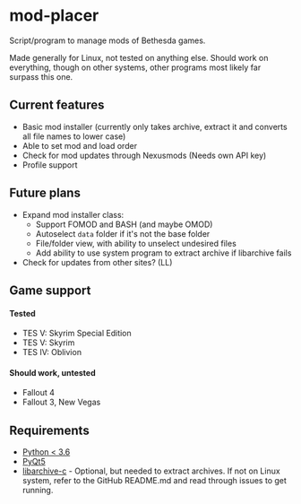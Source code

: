 # mod-placer
Script/program to manage mods of Bethesda games.

Made generally for Linux, not tested on anything else. Should work on everything, though on other systems, other programs most likely far surpass this one.

## Current features
- Basic mod installer (currently only takes archive, extract it and converts all file names to lower case)
- Able to set mod and load order
- Check for mod updates through Nexusmods (Needs own API key)
- Profile support

## Future plans
- Expand mod installer class:
  - Support FOMOD and BASH (and maybe OMOD)
  - Autoselect `data` folder if it's not the base folder
  - File/folder view, with ability to unselect undesired files
  - Add ability to use system program to extract archive if libarchive fails
- Check for updates from other sites? (LL)

## Game support
#### Tested
- TES V: Skyrim Special Edition
- TES V: Skyrim
- TES IV: Oblivion

#### Should work, untested
- Fallout 4
- Fallout 3, New Vegas

## Requirements
- [Python < 3.6](https://www.python.org/downloads/)
- [PyQt5](https://pypi.org/project/PyQt5/)
- [libarchive-c](https://pypi.org/project/libarchive-c/) - Optional, but needed to extract archives. If not on Linux system, refer to the GitHub README.md and read through issues to get running.

